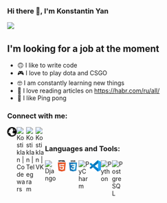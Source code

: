### Hi there 👋, I'm Konstantin Yan

![](https://www.codewars.com/users/Yankeegohome/badges/large)

## I'm looking for a job at the moment
- 🙃 I like to write code
- 🎮 I love to play dota and CSGO
- 🤓 I am constantly learning new things
- 📘 I love reading articles on https://habr.com/ru/all/
- 🏓 I like Ping pong 

### Connect with me:

[<img align="left" alt="resume" width="22px" src="https://raw.githubusercontent.com/iconic/open-iconic/master/svg/globe.svg" />][website]
[<img align="left" alt="KostikIan | Codewars" width="22px" src="https://disk.yandex.ru/i/NbVl6QShMeUdTA" />][Codewars]
[<img align="left" alt="KostikIan | Telegram" width="22px" src="image.png" />][Telegram]
[<img align="left" alt="KostikIan | VK" width="22px" src="https://cdn.jsdelivr.net/npm/simple-icons@v3/icons/vk.svg" />][vk]

<br />

### Languages and Tools:

<img align="left" alt="Django" width="26px" src="https://sun9-west.userapi.com/sun9-71/s/v1/if2/_uw2OGDxgda_vHovIS58TSPYUXIXLA--woF0hTAc6_JGHJwIsEKS4XSivBldVp78KtPNFtSrpFlQvos6OJivqmYS.jpg?size=622x401&quality=96&type=album" />
<img align="left" alt="HTML5" width="26px" src="https://raw.githubusercontent.com/github/explore/80688e429a7d4ef2fca1e82350fe8e3517d3494d/topics/html/html.png" />
<img align="left" alt="CSS3" width="26px" src="https://raw.githubusercontent.com/github/explore/80688e429a7d4ef2fca1e82350fe8e3517d3494d/topics/css/css.png" />
<img align="left" alt="PyCharm" width="26px" src="https://sun9-west.userapi.com/sun9-9/s/v1/if2/cJcmnhJZgDo-Gi1Zvf57YqKKgrjRiiuaX48QahNHVuGTcdFW293evfLvlWSIT09Xk1zUh08JeZD9leflpj6_51JK.jpg?size=1024x1024&quality=96&type=album" />
<img align="left" alt="Visual Studio Code" width="26px" src="https://raw.githubusercontent.com/github/explore/80688e429a7d4ef2fca1e82350fe8e3517d3494d/topics/visual-studio-code/visual-studio-code.png" />
<img align="left" alt="Python" width="26px" src="https://sun9-west.userapi.com/sun9-13/s/v1/if2/Nrzwsy0Anp1wKpa6reaEfbuteooBhtzClIY7FrDCWM-tA-OCWLfQwSGgFNEEDNuzCQ9oHGjfeZpsZDxUWZv1In1V.jpg?size=910x910&quality=96&type=album" />
<img align="left" alt="PostgreSQL" width="26px" src="https://sun9-east.userapi.com/sun9-32/s/v1/if2/UEMo4rRoy0jWaxu6i_zo3LroUAVGk-Ry5tE3Kyy-seGyba62l4i3RpuBQg2gpeadQVO7fJW9-o5QX_nOhfRaIj1w.jpg?size=920x600&quality=96&type=album" />


<br />
<br />


[website]: https://yankeegohome.github.io/resume/
[Codewars]: https://www.codewars.com/users/Yankeegohome/
[Telegram]: https://t.me/Ush1wakamaru
[vk]: https://vk.com/focu5nick
